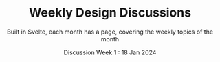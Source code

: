 <div align=center>
  
# Weekly Design Discussions

Built in Svelte, each month has a page, covering the weekly topics of the month

Discussion Week 1 : 18 Jan 2024
</div>
